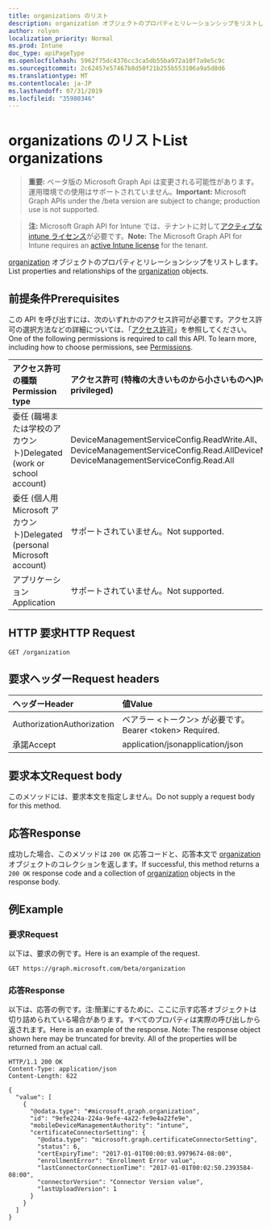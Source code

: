 ```yaml
---
title: organizations のリスト
description: organization オブジェクトのプロパティとリレーションシップをリストします。
author: rolyon
localization_priority: Normal
ms.prod: Intune
doc_type: apiPageType
ms.openlocfilehash: 5962f75dc4376cc3ca5db55ba972a10f7a9e5c9c
ms.sourcegitcommit: 2c62457e57467b8d50f21b255b553106a9a5d8d6
ms.translationtype: MT
ms.contentlocale: ja-JP
ms.lasthandoff: 07/31/2019
ms.locfileid: "35980346"
---
```

# <a name="list-organizations"></a><span data-ttu-id="4adc2-103">organizations のリスト</span><span class="sxs-lookup"><span data-stu-id="4adc2-103">List organizations</span></span>

> <span data-ttu-id="4adc2-104">**重要:** ベータ版の Microsoft Graph Api は変更される可能性があります。運用環境での使用はサポートされていません。</span><span class="sxs-lookup"><span data-stu-id="4adc2-104">**Important:** Microsoft Graph APIs under the /beta version are subject to change; production use is not supported.</span></span>

> <span data-ttu-id="4adc2-105">**注:** Microsoft Graph API for Intune では、テナントに対して[アクティブな intune ライセンス](https://go.microsoft.com/fwlink/?linkid=839381)が必要です。</span><span class="sxs-lookup"><span data-stu-id="4adc2-105">**Note:** The Microsoft Graph API for Intune requires an [active Intune license](https://go.microsoft.com/fwlink/?linkid=839381) for the tenant.</span></span>

<span data-ttu-id="4adc2-106">[organization](../resources/intune-onboarding-organization.md) オブジェクトのプロパティとリレーションシップをリストします。</span><span class="sxs-lookup"><span data-stu-id="4adc2-106">List properties and relationships of the [organization](../resources/intune-onboarding-organization.md) objects.</span></span>

## <a name="prerequisites"></a><span data-ttu-id="4adc2-107">前提条件</span><span class="sxs-lookup"><span data-stu-id="4adc2-107">Prerequisites</span></span>
<span data-ttu-id="4adc2-p101">この API を呼び出すには、次のいずれかのアクセス許可が必要です。アクセス許可の選択方法などの詳細については、「[アクセス許可](/graph/permissions-reference)」を参照してください。</span><span class="sxs-lookup"><span data-stu-id="4adc2-p101">One of the following permissions is required to call this API. To learn more, including how to choose permissions, see [Permissions](/graph/permissions-reference).</span></span>

|<span data-ttu-id="4adc2-110">アクセス許可の種類</span><span class="sxs-lookup"><span data-stu-id="4adc2-110">Permission type</span></span>|<span data-ttu-id="4adc2-111">アクセス許可 (特権の大きいものから小さいものへ)</span><span class="sxs-lookup"><span data-stu-id="4adc2-111">Permissions (from most to least privileged)</span></span>|
|:---|:---|
|<span data-ttu-id="4adc2-112">委任 (職場または学校のアカウント)</span><span class="sxs-lookup"><span data-stu-id="4adc2-112">Delegated (work or school account)</span></span>|<span data-ttu-id="4adc2-113">DeviceManagementServiceConfig.ReadWrite.All、DeviceManagementServiceConfig.Read.All</span><span class="sxs-lookup"><span data-stu-id="4adc2-113">DeviceManagementServiceConfig.ReadWrite.All, DeviceManagementServiceConfig.Read.All</span></span>|
|<span data-ttu-id="4adc2-114">委任 (個人用 Microsoft アカウント)</span><span class="sxs-lookup"><span data-stu-id="4adc2-114">Delegated (personal Microsoft account)</span></span>|<span data-ttu-id="4adc2-115">サポートされていません。</span><span class="sxs-lookup"><span data-stu-id="4adc2-115">Not supported.</span></span>|
|<span data-ttu-id="4adc2-116">アプリケーション</span><span class="sxs-lookup"><span data-stu-id="4adc2-116">Application</span></span>|<span data-ttu-id="4adc2-117">サポートされていません。</span><span class="sxs-lookup"><span data-stu-id="4adc2-117">Not supported.</span></span>|

## <a name="http-request"></a><span data-ttu-id="4adc2-118">HTTP 要求</span><span class="sxs-lookup"><span data-stu-id="4adc2-118">HTTP Request</span></span>
<!-- {
  "blockType": "ignored"
}
-->
``` http
GET /organization
```

## <a name="request-headers"></a><span data-ttu-id="4adc2-119">要求ヘッダー</span><span class="sxs-lookup"><span data-stu-id="4adc2-119">Request headers</span></span>
|<span data-ttu-id="4adc2-120">ヘッダー</span><span class="sxs-lookup"><span data-stu-id="4adc2-120">Header</span></span>|<span data-ttu-id="4adc2-121">値</span><span class="sxs-lookup"><span data-stu-id="4adc2-121">Value</span></span>|
|:---|:---|
|<span data-ttu-id="4adc2-122">Authorization</span><span class="sxs-lookup"><span data-stu-id="4adc2-122">Authorization</span></span>|<span data-ttu-id="4adc2-123">ベアラー &lt;トークン&gt; が必要です。</span><span class="sxs-lookup"><span data-stu-id="4adc2-123">Bearer &lt;token&gt; Required.</span></span>|
|<span data-ttu-id="4adc2-124">承諾</span><span class="sxs-lookup"><span data-stu-id="4adc2-124">Accept</span></span>|<span data-ttu-id="4adc2-125">application/json</span><span class="sxs-lookup"><span data-stu-id="4adc2-125">application/json</span></span>|

## <a name="request-body"></a><span data-ttu-id="4adc2-126">要求本文</span><span class="sxs-lookup"><span data-stu-id="4adc2-126">Request body</span></span>
<span data-ttu-id="4adc2-127">このメソッドには、要求本文を指定しません。</span><span class="sxs-lookup"><span data-stu-id="4adc2-127">Do not supply a request body for this method.</span></span>

## <a name="response"></a><span data-ttu-id="4adc2-128">応答</span><span class="sxs-lookup"><span data-stu-id="4adc2-128">Response</span></span>
<span data-ttu-id="4adc2-129">成功した場合、このメソッドは `200 OK` 応答コードと、応答本文で [organization](../resources/intune-onboarding-organization.md) オブジェクトのコレクションを返します。</span><span class="sxs-lookup"><span data-stu-id="4adc2-129">If successful, this method returns a `200 OK` response code and a collection of [organization](../resources/intune-onboarding-organization.md) objects in the response body.</span></span>

## <a name="example"></a><span data-ttu-id="4adc2-130">例</span><span class="sxs-lookup"><span data-stu-id="4adc2-130">Example</span></span>

### <a name="request"></a><span data-ttu-id="4adc2-131">要求</span><span class="sxs-lookup"><span data-stu-id="4adc2-131">Request</span></span>
<span data-ttu-id="4adc2-132">以下は、要求の例です。</span><span class="sxs-lookup"><span data-stu-id="4adc2-132">Here is an example of the request.</span></span>
``` http
GET https://graph.microsoft.com/beta/organization
```

### <a name="response"></a><span data-ttu-id="4adc2-133">応答</span><span class="sxs-lookup"><span data-stu-id="4adc2-133">Response</span></span>
<span data-ttu-id="4adc2-p102">以下は、応答の例です。注:簡潔にするために、ここに示す応答オブジェクトは切り詰められている場合があります。すべてのプロパティは実際の呼び出しから返されます。</span><span class="sxs-lookup"><span data-stu-id="4adc2-p102">Here is an example of the response. Note: The response object shown here may be truncated for brevity. All of the properties will be returned from an actual call.</span></span>
``` http
HTTP/1.1 200 OK
Content-Type: application/json
Content-Length: 622

{
  "value": [
    {
      "@odata.type": "#microsoft.graph.organization",
      "id": "9efe224a-224a-9efe-4a22-fe9e4a22fe9e",
      "mobileDeviceManagementAuthority": "intune",
      "certificateConnectorSetting": {
        "@odata.type": "microsoft.graph.certificateConnectorSetting",
        "status": 6,
        "certExpiryTime": "2017-01-01T00:00:03.9979674-08:00",
        "enrollmentError": "Enrollment Error value",
        "lastConnectorConnectionTime": "2017-01-01T00:02:50.2393584-08:00",
        "connectorVersion": "Connector Version value",
        "lastUploadVersion": 1
      }
    }
  ]
}
```





